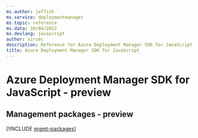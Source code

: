 ```yaml
---
ms.author: jeffish
ms.service: deploymentmanager
ms.topic: reference
ms.data: 10/04/2022
ms.devlang: javascript
author: xirzec
description: Reference for Azure Deployment Manager SDK for JavaScript
title: Azure Deployment Manager SDK for JavaScript
---
```

# Azure Deployment Manager SDK for JavaScript - preview

## Management packages - preview
[!INCLUDE [mgmt-packages](deployment-manager-mgmt-index.md)]